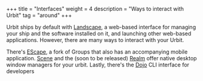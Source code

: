 +++
title = "Interfaces"
weight = 4
description = "Ways to interact with Urbit"
tag = "around"
+++

Urbit ships by default with [Landscape](https://tlon.io/landscape), a web-based interface for managing your ship and the software installed on it, and launching other web-based applications.  However, there are many ways to interact with your Urbit.

There's [EScape](https://urbit.org/applications/~fabnev-hinmur/escape), a fork of Groups that also has an accompanying mobile application.  [Scene](https://tirrel.io/scene/index.html) and the (soon to be released) [Realm](https://www.holium.com/) offer native desktop window managers for your urbit. Lastly, there's the [Dojo](https://developers.urbit.org/overview/dojo) CLI interface for developers
